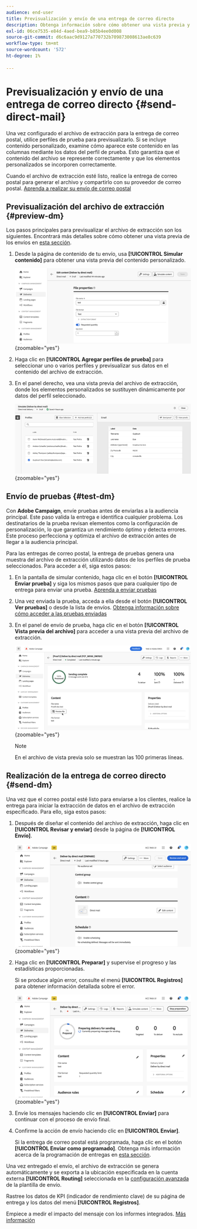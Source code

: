 ```yaml
---
audience: end-user
title: Previsualización y envío de una entrega de correo directo
description: Obtenga información sobre cómo obtener una vista previa y enviar un envío de correo directo con Adobe Campaign Web
exl-id: 06ce7535-e84d-4aed-bea9-b85b4ee0d008
source-git-commit: d6c6aac9d9127a770732b709873008613ae8c639
workflow-type: tm+mt
source-wordcount: '572'
ht-degree: 1%

---
```


# Previsualización y envío de una entrega de correo directo {#send-direct-mail}

Una vez configurado el archivo de extracción para la entrega de correo postal, utilice perfiles de prueba para previsualizarlo. Si se incluye contenido personalizado, examine cómo aparece este contenido en las columnas mediante los datos del perfil de prueba. Esto garantiza que el contenido del archivo se represente correctamente y que los elementos personalizados se incorporen correctamente.

Cuando el archivo de extracción esté listo, realice la entrega de correo postal para generar el archivo y compartirlo con su proveedor de correo postal. [Aprenda a realizar su envío de correo postal](#dm-send)

## Previsualización del archivo de extracción {#preview-dm}

Los pasos principales para previsualizar el archivo de extracción son los siguientes. Encontrará más detalles sobre cómo obtener una vista previa de los envíos en [esta sección](../preview-test/preview-content.md).

1. Desde la página de contenido de tu envío, usa **[!UICONTROL Simular contenido]** para obtener una vista previa del contenido personalizado.

   ![Captura de pantalla que muestra la opción de simular contenido en la página de contenido de envío](assets/dm-simulate.png){zoomable="yes"}

1. Haga clic en **[!UICONTROL Agregar perfiles de prueba]** para seleccionar uno o varios perfiles y previsualizar sus datos en el contenido del archivo de extracción.

1. En el panel derecho, vea una vista previa del archivo de extracción, donde los elementos personalizados se sustituyen dinámicamente por datos del perfil seleccionado.

   ![Captura de pantalla que muestra la vista previa del archivo de extracción en el panel derecho](assets/dm-preview-right.png){zoomable="yes"}

## Envío de pruebas {#test-dm}

Con **Adobe Campaign**, envíe pruebas antes de enviarlas a la audiencia principal. Este paso valida la entrega e identifica cualquier problema. Los destinatarios de la prueba revisan elementos como la configuración de personalización, lo que garantiza un rendimiento óptimo y detecta errores. Este proceso perfecciona y optimiza el archivo de extracción antes de llegar a la audiencia principal.

Para las entregas de correo postal, la entrega de pruebas genera una muestra del archivo de extracción utilizando datos de los perfiles de prueba seleccionados. Para acceder a él, siga estos pasos:

1. En la pantalla de simular contenido, haga clic en el botón **[!UICONTROL Enviar prueba]** y siga los mismos pasos que para cualquier tipo de entrega para enviar una prueba. [Aprenda a enviar pruebas](../preview-test/test-deliveries.md)

1. Una vez enviada la prueba, acceda a ella desde el botón **[!UICONTROL Ver pruebas]** o desde la lista de envíos. [Obtenga información sobre cómo acceder a las pruebas enviadas](../preview-test/test-deliveries.md#access-test-deliveries)

1. En el panel de envío de prueba, haga clic en el botón **[!UICONTROL Vista previa del archivo]** para acceder a una vista previa del archivo de extracción.

   ![Captura de pantalla que muestra la opción de vista previa del archivo en el panel de envío de prueba](assets/dm-proof.png){zoomable="yes"}

   >[!NOTE]
   >
   >En el archivo de vista previa solo se muestran las 100 primeras líneas.

## Realización de la entrega de correo directo {#send-dm}

Una vez que el correo postal esté listo para enviarse a los clientes, realice la entrega para iniciar la extracción de datos en el archivo de extracción especificado. Para ello, siga estos pasos:

1. Después de diseñar el contenido del archivo de extracción, haga clic en **[!UICONTROL Revisar y enviar]** desde la página de **[!UICONTROL Envío]**.

   ![Captura de pantalla que muestra la opción de revisión y envío en la página de envío](assets/dm-review-send.png){zoomable="yes"}

1. Haga clic en **[!UICONTROL Preparar]** y supervise el progreso y las estadísticas proporcionadas.

   Si se produce algún error, consulte el menú **[!UICONTROL Registros]** para obtener información detallada sobre el error.

   ![Captura de pantalla que muestra la opción de preparación y el menú de registros](assets/dm-prepare.png){zoomable="yes"}

1. Envíe los mensajes haciendo clic en **[!UICONTROL Enviar]** para continuar con el proceso de envío final.

1. Confirme la acción de envío haciendo clic en **[!UICONTROL Enviar]**.

   Si la entrega de correo postal está programada, haga clic en el botón **[!UICONTROL Enviar como programado]**. Obtenga más información acerca de la programación de entregas en [esta sección](../msg/gs-messages.md#schedule-the-delivery-sending).

Una vez entregado el envío, el archivo de extracción se genera automáticamente y se exporta a la ubicación especificada en la cuenta externa **[!UICONTROL Routing]** seleccionada en la [configuración avanzada](../advanced-settings/delivery-settings.md) de la plantilla de envío.

Rastree los datos de KPI (indicador de rendimiento clave) de su página de entrega y los datos del menú **[!UICONTROL Registros]**.

Empiece a medir el impacto del mensaje con los informes integrados. [Más información](../reporting/direct-mail.md)